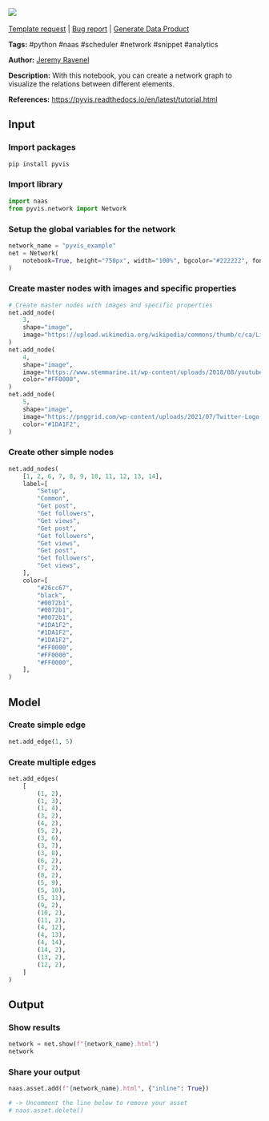 <a href="https://app.naas.ai/user-redirect/naas/downloader?url=https://raw.githubusercontent.com/jupyter-naas/awesome-notebooks/master/Pyvis/Pyvis_Create_a_network_visualization.ipynb" target="_parent"><img src="https://naasai-public.s3.eu-west-3.amazonaws.com/open_in_naas.svg"/></a><br><br><a href="https://github.com/jupyter-naas/awesome-notebooks/issues/new?assignees=&labels=&template=template-request.md&title=Tool+-+Action+of+the+notebook+">Template request</a> | <a href="https://github.com/jupyter-naas/awesome-notebooks/issues/new?assignees=&labels=bug&template=bug_report.md&title=Pyvis+-+Create+a+network+visualization:+Error+short+description">Bug report</a> | <a href="https://app.naas.ai/user-redirect/naas/downloader?url=https://raw.githubusercontent.com/jupyter-naas/awesome-notebooks/master/Naas/Naas_Start_data_product.ipynb" target="_parent">Generate Data Product</a>

**Tags:** #python #naas #scheduler #network #snippet #analytics

**Author:** [Jeremy Ravenel](https://www.linkedin.com/in/jeremyravenel/)

**Description:** With this notebook, you can create a network graph to visualize the relations between different elements.

**References:** https://pyvis.readthedocs.io/en/latest/tutorial.html

## Input

### Import packages


```python
pip install pyvis
```

### Import library


```python
import naas
from pyvis.network import Network
```

### Setup the global variables for the network


```python
network_name = "pyvis_example"
net = Network(
    notebook=True, height="750px", width="100%", bgcolor="#222222", font_color="white"
)
```

### Create master nodes with images and specific properties


```python
# Create master nodes with images and specific properties
net.add_node(
    3,
    shape="image",
    image="https://upload.wikimedia.org/wikipedia/commons/thumb/c/ca/LinkedIn_logo_initials.png/768px-LinkedIn_logo_initials.png",
)
net.add_node(
    4,
    shape="image",
    image="https://www.stemmarine.it/wp-content/uploads/2018/08/youtube-logo.png",
    color="#FF0000",
)
net.add_node(
    5,
    shape="image",
    image="https://pnggrid.com/wp-content/uploads/2021/07/Twitter-Logo-Square.png",
    color="#1DA1F2",
)
```

### Create other simple nodes


```python
net.add_nodes(
    [1, 2, 6, 7, 8, 9, 10, 11, 12, 13, 14],
    label=[
        "Setup",
        "Common",
        "Get post",
        "Get followers",
        "Get views",
        "Get post",
        "Get followers",
        "Get views",
        "Get post",
        "Get followers",
        "Get views",
    ],
    color=[
        "#26cc67",
        "black",
        "#0072b1",
        "#0072b1",
        "#0072b1",
        "#1DA1F2",
        "#1DA1F2",
        "#1DA1F2",
        "#FF0000",
        "#FF0000",
        "#FF0000",
    ],
)
```

## Model

### Create simple edge


```python
net.add_edge(1, 5)
```

### Create multiple edges


```python
net.add_edges(
    [
        (1, 2),
        (1, 3),
        (1, 4),
        (3, 2),
        (4, 2),
        (5, 2),
        (3, 6),
        (3, 7),
        (3, 8),
        (6, 2),
        (7, 2),
        (8, 2),
        (5, 9),
        (5, 10),
        (5, 11),
        (9, 2),
        (10, 2),
        (11, 2),
        (4, 12),
        (4, 13),
        (4, 14),
        (14, 2),
        (13, 2),
        (12, 2),
    ]
)
```

## Output

### Show results


```python
network = net.show(f"{network_name}.html")
network
```

### Share your output


```python
naas.asset.add(f"{network_name}.html", {"inline": True})

# -> Uncomment the line below to remove your asset
# naas.asset.delete()
```
